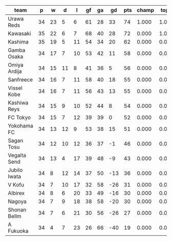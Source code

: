 |     team     | p  | w  | d  | l  | gf | ga | gd  | pts | champ | top2  | top3  | top4  |  5-7  | bot4  | bot3  | bot2  |
|--------------|----|----|----|----|----|----|-----|-----|-------|-------|-------|-------|-------|-------|-------|-------|
| Urawa Reds   | 34 | 23 |  5 |  6 | 61 | 28 |  33 |  74 | 1.000 | 1.000 | 1.000 | 1.000 | 0.000 | 0.000 | 0.000 | 0.000|
| Kawasaki     | 35 | 22 |  6 |  7 | 68 | 40 |  28 |  72 | 0.000 | 1.000 | 1.000 | 1.000 | 0.000 | 0.000 | 0.000 | 0.000|
| Kashima      | 35 | 19 |  5 | 11 | 54 | 34 |  20 |  62 | 0.000 | 0.000 | 1.000 | 1.000 | 0.000 | 0.000 | 0.000 | 0.000|
| Gamba Osaka  | 34 | 17 |  7 | 10 | 53 | 42 |  11 |  58 | 0.000 | 0.000 | 0.000 | 0.663 | 0.337 | 0.000 | 0.000 | 0.000|
| Omiya Ardija | 34 | 15 | 11 |  8 | 41 | 36 |   5 |  56 | 0.000 | 0.000 | 0.000 | 0.000 | 1.000 | 0.000 | 0.000 | 0.000|
| Sanfreece    | 34 | 16 |  7 | 11 | 58 | 40 |  18 |  55 | 0.000 | 0.000 | 0.000 | 0.000 | 1.000 | 0.000 | 0.000 | 0.000|
| Vissel Kobe  | 34 | 16 |  7 | 11 | 56 | 43 |  13 |  55 | 0.000 | 0.000 | 0.000 | 0.337 | 0.663 | 0.000 | 0.000 | 0.000|
| Kashiwa Reys | 34 | 15 |  9 | 10 | 52 | 44 |   8 |  54 | 0.000 | 0.000 | 0.000 | 0.000 | 0.000 | 0.000 | 0.000 | 0.000|
| FC Tokyo     | 34 | 15 |  7 | 12 | 39 | 39 |   0 |  52 | 0.000 | 0.000 | 0.000 | 0.000 | 0.000 | 0.000 | 0.000 | 0.000|
| Yokohama FC  | 34 | 13 | 12 |  9 | 53 | 38 |  15 |  51 | 0.000 | 0.000 | 0.000 | 0.000 | 0.000 | 0.000 | 0.000 | 0.000|
| Sagan Tosu   | 34 | 12 | 10 | 12 | 36 | 37 |  -1 |  46 | 0.000 | 0.000 | 0.000 | 0.000 | 0.000 | 0.000 | 0.000 | 0.000|
| Vegalta Send | 34 | 13 |  4 | 17 | 39 | 48 |  -9 |  43 | 0.000 | 0.000 | 0.000 | 0.000 | 0.000 | 0.000 | 0.000 | 0.000|
| Jubilo Iwata | 34 |  8 | 12 | 14 | 37 | 50 | -13 |  36 | 0.000 | 0.000 | 0.000 | 0.000 | 0.000 | 0.000 | 0.000 | 0.000|
| V Kofu       | 34 |  7 | 10 | 17 | 32 | 58 | -26 |  31 | 0.000 | 0.000 | 0.000 | 0.000 | 0.000 | 0.631 | 0.000 | 0.000|
| Albirex      | 34 |  8 |  6 | 20 | 33 | 49 | -16 |  30 | 0.000 | 0.000 | 0.000 | 0.000 | 0.000 | 1.000 | 0.631 | 0.000|
| Nagoya       | 34 |  7 |  9 | 18 | 38 | 58 | -20 |  30 | 0.000 | 0.000 | 0.000 | 0.000 | 0.000 | 0.369 | 0.369 | 0.000|
| Shonan Bellm | 34 |  7 |  6 | 21 | 30 | 56 | -26 |  27 | 0.000 | 0.000 | 0.000 | 0.000 | 0.000 | 1.000 | 1.000 | 1.000|
| A Fukuoka    | 34 |  4 |  7 | 23 | 26 | 66 | -40 |  19 | 0.000 | 0.000 | 0.000 | 0.000 | 0.000 | 1.000 | 1.000 | 1.000|
